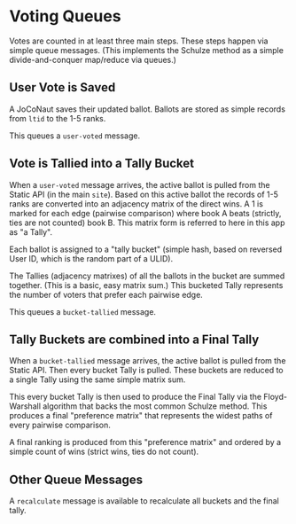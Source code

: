 # Voting Queues

Votes are counted in at least three main steps. These steps happen via simple
queue messages. (This implements the Schulze method as a simple
divide-and-conquer map/reduce via queues.)

## User Vote is Saved

A JoCoNaut saves their updated ballot. Ballots are stored as simple records from
`ltid` to the 1-5 ranks.

This queues a `user-voted` message.

## Vote is Tallied into a Tally Bucket

When a `user-voted` message arrives, the active ballot is pulled from the Static
API (in the main `site`). Based on this active ballot the records of 1-5 ranks
are converted into an adjacency matrix of the direct wins. A 1 is marked for
each edge (pairwise comparison) where book A beats (strictly, ties are not
counted) book B. This matrix form is referred to here in this app as "a Tally".

Each ballot is assigned to a "tally bucket" (simple hash, based on reversed User
ID, which is the random part of a ULID).

The Tallies (adjacency matrixes) of all the ballots in the bucket are summed
together. (This is a basic, easy matrix sum.) This bucketed Tally represents the
number of voters that prefer each pairwise edge.

This queues a `bucket-tallied` message.

## Tally Buckets are combined into a Final Tally

When a `bucket-tallied` message arrives, the active ballot is pulled from the
Static API. Then every bucket Tally is pulled. These buckets are reduced to a
single Tally using the same simple matrix sum.

This every bucket Tally is then used to produce the Final Tally via the
Floyd-Warshall algorithm that backs the most common Schulze method. This
produces a final "preference matrix" that represents the widest paths of every
pairwise comparison.

A final ranking is produced from this "preference matrix" and ordered by a
simple count of wins (strict wins, ties do not count).

## Other Queue Messages

A `recalculate` message is available to recalculate all buckets and the final
tally.

